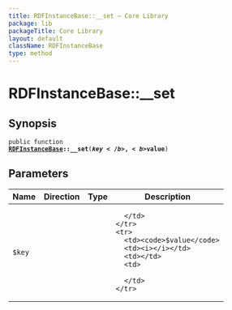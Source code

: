 ```yaml
---
title: RDFInstanceBase::__set — Core Library
package: lib
packageTitle: Core Library
layout: default
className: RDFInstanceBase
type: method
---
```


# RDFInstanceBase::__set

## Synopsis

<code>public function <b><a href="RDFInstanceBase">RDFInstanceBase</a>::__set</b>(<b>$key</b>, <b>$value</b>)</code>

## Parameters

<table>
  <thead>
    <tr>
      <th>Name</th>
      <th>Direction</th>
      <th>Type</th>
      <th>Description</th>
    </tr>
  </thead>
  <tbody>
    <tr>
      <td><code>$key</code>
      <td><i></i></td>
      <td></td>
      <td>

      </td>
    </tr>
    <tr>
      <td><code>$value</code>
      <td><i></i></td>
      <td></td>
      <td>

      </td>
    </tr>
  </tbody>
</table>

